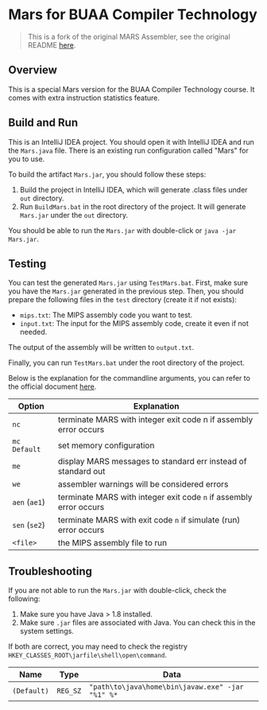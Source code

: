 # Mars for BUAA Compiler Technology

> This is a fork of the original MARS Assembler, see the original README [here](README_MARS.md).

## Overview

This is a special Mars version for the BUAA Compiler Technology course.
It comes with extra instruction statistics feature.

## Build and Run

This is an IntelliJ IDEA project.
You should open it with IntelliJ IDEA and run the `Mars.java` file.
There is an existing run configuration called "Mars" for you to use.

To build the artifact `Mars.jar`, you should follow these steps:

1. Build the project in IntelliJ IDEA, which will generate .class files under `out` directory.
2. Run `BuildMars.bat` in the root directory of the project. It will generate `Mars.jar` under the `out` directory.

You should be able to run the `Mars.jar` with double-click or `java -jar Mars.jar`.

## Testing

You can test the generated `Mars.jar` using `TestMars.bat`.
First, make sure you have the `Mars.jar` generated in the previous step.
Then, you should prepare the following files in the `test` directory (create it if not exists):

- `mips.txt`: The MIPS assembly code you want to test.
- `input.txt`: The input for the MIPS assembly code, create it even if not needed.

The output of the assembly will be written to `output.txt`.

Finally, you can run `TestMars.bat` under the root directory of the project.

Below is the explanation for the commandline arguments, you can refer to the official document [here][1].

| Option        | Explanation                                                        |
|---------------|--------------------------------------------------------------------|
| `nc`          | terminate MARS with integer exit code n if assembly error occurs   |
| `mc Default`  | set memory configuration                                           |
| `me`          | display MARS messages to standard err instead of standard out      |
| `we`          | assembler warnings will be considered errors                       |
| `aen` (`ae1`) | terminate MARS with integer exit code `n` if assembly error occurs |
| `sen` (`se2`) | terminate MARS with exit code `n` if simulate (run) error occurs   |
| `<file>`      | the MIPS assembly file to run                                      |

## Troubleshooting

If you are not able to run the `Mars.jar` with double-click, check the following:

1. Make sure you have Java > 1.8 installed.
2. Make sure `.jar` files are associated with Java. You can check this in the system settings.

If both are correct, you may need to check the registry `HKEY_CLASSES_ROOT\jarfile\shell\open\command`.

| Name        | Type     | Data                                             |
|-------------|----------|--------------------------------------------------|
| `(Default)` | `REG_SZ` | `"path\to\java\home\bin\javaw.exe" -jar "%1" %*` |

[1]: http://courses.missouristate.edu/KenVollmar/MARS/Help/MarsHelpCommand.html
